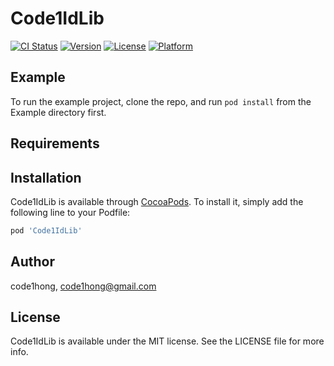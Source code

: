 # Code1IdLib

[![CI Status](https://img.shields.io/travis/code1hong/Code1IdLib.svg?style=flat)](https://travis-ci.org/code1hong/Code1IdLib)
[![Version](https://img.shields.io/cocoapods/v/Code1IdLib.svg?style=flat)](https://cocoapods.org/pods/Code1IdLib)
[![License](https://img.shields.io/cocoapods/l/Code1IdLib.svg?style=flat)](https://cocoapods.org/pods/Code1IdLib)
[![Platform](https://img.shields.io/cocoapods/p/Code1IdLib.svg?style=flat)](https://cocoapods.org/pods/Code1IdLib)

## Example

To run the example project, clone the repo, and run `pod install` from the Example directory first.

## Requirements

## Installation

Code1IdLib is available through [CocoaPods](https://cocoapods.org). To install
it, simply add the following line to your Podfile:

```ruby
pod 'Code1IdLib'
```

## Author

code1hong, code1hong@gmail.com

## License

Code1IdLib is available under the MIT license. See the LICENSE file for more info.
